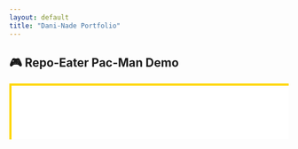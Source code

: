 ```yaml
---
layout: default
title: "Dani-Nade Portfolio"
---
```


<style>
.pacman-container {
  /* fill the parent width completely */
  width: 100%;
  /* aspect ratio = columns / rows; here example is 35 cols by 7 rows */
  aspect-ratio: 35 / 7;
  margin: auto;
  overflow: hidden;               /* hide any scrollbar */
}

.pacman-container iframe {
  border: 4px solid #FFD700;
  box-shadow: 0 0 30px rgba(255,215,0,0.6);
  display: block;
  width: 100%;                    /* fill horizontally */
  height: 100%;                   /* fill vertically per aspect-ratio */
  overflow: hidden;               /* no scrollbars inside */
}
</style>

## 🎮 Repo-Eater Pac-Man Demo

<div class="pacman-container">
  <iframe
    src="./pacman-repo/index.html"
    title="Repo-Eater Pac-Man"
    scrolling="no"
    allowfullscreen
  ></iframe>
</div>
